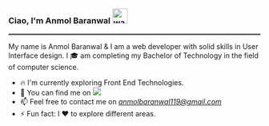 ### Ciao, I'm Anmol Baranwal <img src="https://raw.githubusercontent.com/MartinHeinz/MartinHeinz/master/wave.gif" alt="waving gif" width="30" height="30" />
<hr style="border:.5px solid gray">

 My name is Anmol Baranwal & I am a web developer with solid skills in User Interface design.
 I 🎓 am completing my Bachelor of Technology in the field of computer science.

- 🔥 I'm currently exploring Front End Technologies.
- 💬 You can find me on <img src="{https://www.linkedin.com/in/heyanmolbaranwal/}" />
- 📫 Feel free to contact me on <em> anmolbaranwal119@gmail.com </em>
- ⚡ Fun fact: I ❤️ to explore different areas.

<!-- 👋
**Anmol-Baranwal/Anmol-Baranwal** is a ✨ _special_ ✨ repository because its `README.md` (this file) appears on your GitHub profile.
<img src="{https://tenor.com/view/hi-gif-23520343}" />

Here are some ideas to get you started:

- 🔭 I’m currently working on ...
- 🌱 I’m currently learning ...
- 👯 I’m looking to collaborate on ...
- 🤔 I’m looking for help with ...
- 💬 Ask me about ...
- 📫 How to reach me: ...
- 😄 Pronouns: ...
- ⚡ Fun fact: ...
-->

